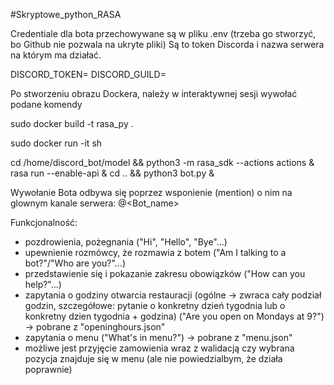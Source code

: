 #Skryptowe_python_RASA

Credentiale dla bota przechowywane są w pliku .env (trzeba go stworzyć, bo Github nie pozwala na ukryte pliki)
Są to  token Discorda i nazwa serwera na którym ma działać.

DISCORD_TOKEN=<TOKEN>
DISCORD_GUILD=<SERVER NAME>

Po stworzeniu obrazu Dockera, należy w interaktywnej sesji wywołać podane komendy

sudo docker build -t rasa_py .

sudo docker run -it <nazwa> sh

cd /home/discord_bot/model && python3 -m rasa_sdk --actions actions &
rasa run --enable-api &
cd .. && python3 bot.py &

  
Wywołanie Bota odbywa się poprzez wsponienie (mention) o nim na glownym kanale serwera:
	@<Bot_name> <message> 

  
  Funkcjonalność:
 - pozdrowienia, pożegnania ("Hi", "Hello", "Bye"...)
 - upewnienie rozmówcy, że rozmawia z botem ("Am I talking to a bot?"/"Who are you?"...)
 - przedstawienie się i pokazanie zakresu obowiązków ("How can you help?"...)
 - zapytania o godziny otwarcia restauracji (ogólne -> zwraca cały podział godzin, szczegółowe: pytanie o konkretny dzień tygodnia lub o konkretny dzien tygodnia + godzina) ("Are you open on Mondays at 9?") -> pobrane z "openinghours.json"
 - zapytania o menu ("What's in menu?") -> pobrane z "menu.json"
 - możliwe jest przyjęcie zamowienia wraz z walidacją czy wybrana pozycja znajduje się w menu (ale nie powiedzialbym, że działa poprawnie)

